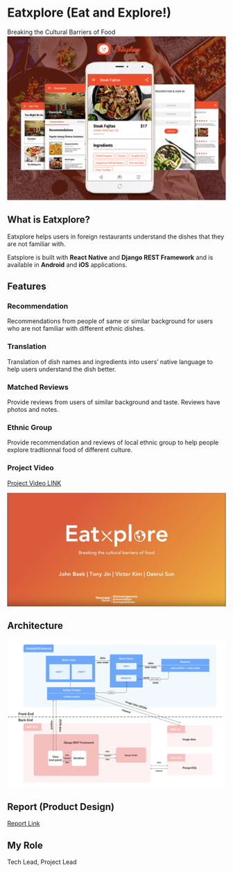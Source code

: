 # Eatxplore (Eat and Explore!)

Breaking the Cultural Barriers of Food
![demo](main0.png)

## What is Eatxplore?
Eatxplore helps users in foreign restaurants understand the dishes that they are not familiar with. 

Eatsplore is built with __React Native__ and __Django REST Framework__ and is available in __Android__ and __iOS__ applications.

## Features

### Recommendation
Recommendations from people of same or similar background for users who are not familiar with different ethnic dishes. 

### Translation
Translation of dish names and ingredients into users’ native language to help users understand the dish better.

### Matched Reviews
Provide reviews from users of similar background and taste. Reviews have photos and notes.

### Ethnic Group
Provide recommendation and reviews of local ethnic group to help people explore tradtionnal food of different culture.

### Project Video
[Project Video LINK](https://www.youtube.com/watch?v=BhyZdlForc4)

![demo](main.png)

## Architecture

![arc](s.png)

## Report (Product Design)

[Report Link](report.pdf)

## My Role

Tech Lead, Project Lead